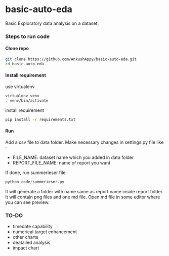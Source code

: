 # basic-auto-eda
Basic Exploratory data analysis on a dataset. 

### Steps to run code

#### Clone repo

```bash
git clone https://github.com/AnkushAppy/basic-auto-eda.git
cd basic-auto-eda
```

#### Install requirement 
use virtualenv
```bash
virtualenv venv
. venv/bin/activate
```

install requirement
```bash
pip install -r requirements.txt
```

#### Run
Add a csv file to data folder.
Make necessary changes in settings.py file like :
    
* FILE_NAME: dataset name which you added in data folder
* REPORT_FILE_NAME: name of report you want
  
If done, run summerieser file  
```python
python code/summerieser.py
```

It will generate a folder with name same as report name inside report folder. 
It will contain png files and one md file. 
Open md file in some editor where you can see preview.


### TO-DO
* timedate capability
* numerical target enhancement
* other charts 
* deatailed analysis
* impact chart
